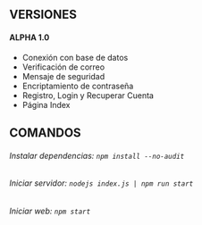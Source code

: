 ## VERSIONES

#### ALPHA 1.0

* Conexión con base de datos
* Verificación de correo
* Mensaje de seguridad
* Encriptamiento de contraseña
* Registro, Login y Recuperar Cuenta
* Página Index

## COMANDOS

###### Instalar dependencias: ``npm install --no-audit``

###### Iniciar servidor: ``nodejs index.js | npm run start``

###### Iniciar web: ``npm start``
